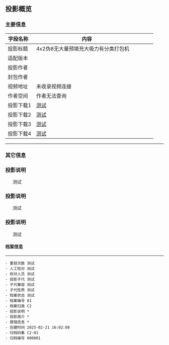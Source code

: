 ## 投影概览
### 主要信息
| 字段名称   | 内容           |
| ---------- | -------------- |
| 投影标题   |4x2伪8无大量预填充大吸力有分类打包机                |
| 适配版本   |                |
| 投影作者   |                |
| 封包作者   |                |
| 视频地址   |未收录视频连接                |
| 作者空间   |作者无法查询                |
| 投影下载1   |[测试](测试)                |
| 投影下载2   |[测试](测试)                |
| 投影下载3   |[测试](测试)                |
| 投影下载4   |[测试](测试)                |

---

### 其它信息


### 投影说明
      测试

### 投影说明
      测试

### 投影说明
      测试

#### 档案信息

---

```
- 重投次数 测试
- 人工校对 测试
- 校对人员 测试
- 投影子代 测试
- 子代兼容 测试
- 子代性质 测试
- 档案状态 测试
- 档案编号 01
- 档案归类 C2
- 投影说明 *
- 投影简介 *
- 报错信息 *
- 创建时间 2025-02-21 16:02:08
- 归档码集 C2-01
- 归档编号 000001
```

